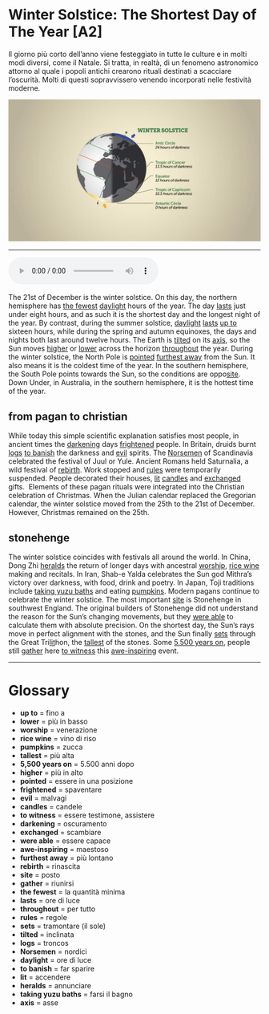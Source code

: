 # Winter Solstice: The Shortest Day of The Year   [A2]

Il giorno più corto dell’anno viene festeggiato in tutte le culture e in molti modi diversi, come il Natale. Si tratta, in realtà, di un fenomeno astronomico attorno al quale i popoli antichi crearono rituali destinati a scacciare l’oscurità. Molti di questi sopravvissero venendo incorporati nelle festività moderne.

![](Winter%20Solstice%20The%20Shortest%20Day%20of%20The%20Year.jpg)

--------------

<div>
<audio controls autoplay>
    <source src="https://raw.githubusercontent.com/dartie/knowledge-base/main/English/SpeakUp/2022-12/Winter%20Solstice%20The%20Shortest%20Day%20of%20The%20Year.mp3" type="audio/mpeg">
</audio>
</div>


The 21st of December is the winter solstice. On this day, the northern hemisphere has [the fewest](## "la quantità minima") [daylight](## "ore di luce") hours of the year. The day [lasts](## "ore di luce") just under eight hours, and as such it is the shortest day and the longest night of the year. By contrast, during the summer solstice, [daylight](## "ore di luce") [lasts](## "ore di luce") [up to](## "fino a") sixteen hours, while during the spring and autumn equinoxes, the days and nights both last around twelve hours.
The Earth is [tilted](## "inclinata") on its [axis](## "asse"), so the Sun moves [higher](## "più in alto") or [lower](## "più in basso") across the horizon [throughout](## "per tutto") the year. During the winter solstice, the North Pole is [pointed](## "essere in una posizione") [furthest away](## "più lontano") from the Sun. It also means it is the coldest time of the year. In the southern hemisphere, the South Pole points towards the Sun, so the conditions are oppo[site](## "posto"). Down Under, in Australia, in the southern hemisphere, it is the hottest time of the year. 

## from pagan to christian
While today this simple scientific explanation satisfies most people, in ancient times the [darkening](## "oscuramento") days [frightened](## "spaventare") people. In Britain, druids burnt [logs](## "troncos") [to banish](## "far sparire") the darkness and [evil](## "malvagi") spirits. The [Norsemen](## "nordici") of Scandinavia celebrated the festival of Juul or Yule. Ancient Romans held Saturnalia, a wild festival of [rebirth](## "rinascita"). Work stopped and [rules](## "regole") were temporarily suspended. People decorated their houses, [lit](## "accendere") [candles](## "candele") and [exchanged](## "scambiare") gifts. 
Elements of these pagan rituals were integrated into the Christian celebration of Christmas. When the Julian calendar replaced the Gregorian calendar, the winter solstice moved from the 25th to the 21st of December. However, Christmas remained on the 25th.

## stonehenge
The winter solstice coincides with festivals all around the world. In China, Dong Zhi [heralds](## "annunciare") the return of longer days with ancestral [worship](## "venerazione"), [rice wine](## "vino di riso") making and recitals. In Iran, Shab-e Yalda celebrates the Sun god Mithra’s victory over darkness, with food, drink and poetry. In Japan, Toji traditions include [taking yuzu baths](## "farsi il bagno") and eating [pumpkins](## "zucca").
Modern pagans continue to celebrate the winter solstice. The most important [site](## "posto") is Stonehenge in southwest England. The original builders of Stonehenge did not understand the reason for the Sun’s changing movements, but they [were able](## "essere capace") to calculate them with absolute precision. On the shortest day, the Sun’s rays move in perfect alignment with the stones, and the Sun finally [sets](## "tramontare (il sole)") through the Great Tri[lit](## "accendere")hon, the [tallest](## "più alta") of the stones. Some [5,500 years on](## "5.500 anni dopo"), people still [gather](## "riunirsi") here [to witness](## "essere testimone, assistere") this [awe-inspiring](## "maestoso") event.

--------------

<div style = "display:block; clear:both; page-break-after:always;"></div>

# Glossary
* **up to** = fino a
* **lower** = più in basso
* **worship** = venerazione
* **rice wine** = vino di riso
* **pumpkins** = zucca
* **tallest** = più alta
* **5,500 years on** = 5.500 anni dopo
* **higher** = più in alto
* **pointed** = essere in una posizione
* **frightened** = spaventare
* **evil** = malvagi
* **candles** = candele
* **to witness** = essere testimone, assistere
* **darkening** = oscuramento
* **exchanged** = scambiare
* **were able** = essere capace
* **awe-inspiring** = maestoso
* **furthest away** = più lontano
* **rebirth** = rinascita
* **site** = posto
* **gather** = riunirsi
* **the fewest** = la quantità minima
* **lasts** = ore di luce
* **throughout** = per tutto
* **rules** = regole
* **sets** = tramontare (il sole)
* **tilted** = inclinata
* **logs** = troncos
* **Norsemen** = nordici
* **daylight** = ore di luce
* **to banish** = far sparire
* **lit** = accendere
* **heralds** = annunciare
* **taking yuzu baths** = farsi il bagno
* **axis** = asse
